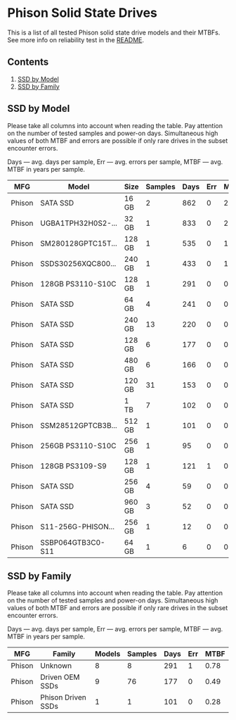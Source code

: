 Phison Solid State Drives
=========================

This is a list of all tested Phison solid state drive models and their MTBFs. See
more info on reliability test in the [README](https://github.com/linuxhw/SMART).

Contents
--------

1. [ SSD by Model  ](#ssd-by-model)
2. [ SSD by Family ](#ssd-by-family)

SSD by Model
------------

Please take all columns into account when reading the table. Pay attention on the
number of tested samples and power-on days. Simultaneous high values of both MTBF
and errors are possible if only rare drives in the subset encounter errors.

Days — avg. days per sample,
Err  — avg. errors per sample,
MTBF — avg. MTBF in years per sample.

| MFG       | Model              | Size   | Samples | Days  | Err   | MTBF   |
|-----------|--------------------|--------|---------|-------|-------|--------|
| Phison    | SATA SSD           | 16 GB  | 2       | 862   | 0     | 2.36   |
| Phison    | UGBA1TPH32H0S2-... | 32 GB  | 1       | 833   | 0     | 2.28   |
| Phison    | SM280128GPTC15T... | 128 GB | 1       | 535   | 0     | 1.47   |
| Phison    | SSDS30256XQC800... | 240 GB | 1       | 433   | 0     | 1.19   |
| Phison    | 128GB PS3110-S10C  | 128 GB | 1       | 291   | 0     | 0.80   |
| Phison    | SATA SSD           | 64 GB  | 4       | 241   | 0     | 0.66   |
| Phison    | SATA SSD           | 240 GB | 13      | 220   | 0     | 0.60   |
| Phison    | SATA SSD           | 128 GB | 6       | 177   | 0     | 0.49   |
| Phison    | SATA SSD           | 480 GB | 6       | 166   | 0     | 0.46   |
| Phison    | SATA SSD           | 120 GB | 31      | 153   | 0     | 0.42   |
| Phison    | SATA SSD           | 1 TB   | 7       | 102   | 0     | 0.28   |
| Phison    | SSM28512GPTCB3B... | 512 GB | 1       | 101   | 0     | 0.28   |
| Phison    | 256GB PS3110-S10C  | 256 GB | 1       | 95    | 0     | 0.26   |
| Phison    | 128GB PS3109-S9    | 128 GB | 1       | 121   | 1     | 0.17   |
| Phison    | SATA SSD           | 256 GB | 4       | 59    | 0     | 0.16   |
| Phison    | SATA SSD           | 960 GB | 3       | 52    | 0     | 0.14   |
| Phison    | S11-256G-PHISON... | 256 GB | 1       | 12    | 0     | 0.04   |
| Phison    | SSBP064GTB3C0-S11  | 64 GB  | 1       | 6     | 0     | 0.02   |

SSD by Family
-------------

Please take all columns into account when reading the table. Pay attention on the
number of tested samples and power-on days. Simultaneous high values of both MTBF
and errors are possible if only rare drives in the subset encounter errors.

Days — avg. days per sample,
Err  — avg. errors per sample,
MTBF — avg. MTBF in years per sample.

| MFG       | Family                 | Models | Samples | Days  | Err   | MTBF   |
|-----------|------------------------|--------|---------|-------|-------|--------|
| Phison    | Unknown                | 8      | 8       | 291   | 1     | 0.78   |
| Phison    | Driven OEM SSDs        | 9      | 76      | 177   | 0     | 0.49   |
| Phison    | Phison Driven SSDs     | 1      | 1       | 101   | 0     | 0.28   |
